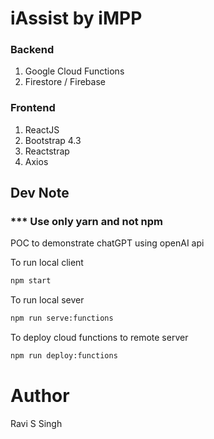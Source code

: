 # iAssist by iMPP

### Backend
1. Google Cloud Functions
2. Firestore / Firebase

### Frontend
1. ReactJS
2. Bootstrap 4.3
3. Reactstrap
4. Axios

## Dev Note

### *** Use only yarn and not npm 

POC to demonstrate chatGPT using openAI api

To run local client
```bash
npm start
```
To run local sever
```bash
npm run serve:functions
```
To deploy cloud functions to remote server
```bash
npm run deploy:functions
```


# Author
Ravi S Singh